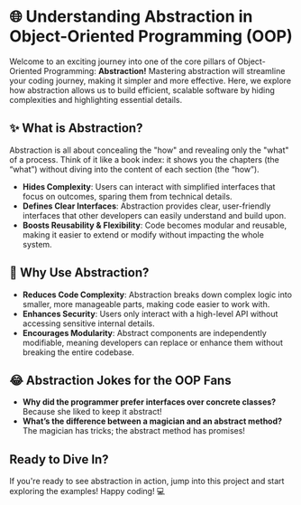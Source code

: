 # 🌐 Understanding Abstraction in Object-Oriented Programming (OOP)

Welcome to an exciting journey into one of the core pillars of Object-Oriented Programming: **Abstraction!** Mastering abstraction will streamline your coding journey, making it simpler and more effective. Here, we explore how abstraction allows us to build efficient, scalable software by hiding complexities and highlighting essential details.

## ✨ What is Abstraction?

Abstraction is all about concealing the "how" and revealing only the "what" of a process. Think of it like a book index: it shows you the chapters (the “what”) without diving into the content of each section (the “how”).

- **Hides Complexity**: Users can interact with simplified interfaces that focus on outcomes, sparing them from technical details.
- **Defines Clear Interfaces**: Abstraction provides clear, user-friendly interfaces that other developers can easily understand and build upon.
- **Boosts Reusability & Flexibility**: Code becomes modular and reusable, making it easier to extend or modify without impacting the whole system.

## 🧠 Why Use Abstraction?

- **Reduces Code Complexity**: Abstraction breaks down complex logic into smaller, more manageable parts, making code easier to work with.
- **Enhances Security**: Users only interact with a high-level API without accessing sensitive internal details.
- **Encourages Modularity**: Abstract components are independently modifiable, meaning developers can replace or enhance them without breaking the entire codebase.

## 😂 Abstraction Jokes for the OOP Fans

- **Why did the programmer prefer interfaces over concrete classes?** Because she liked to keep it abstract!
- **What’s the difference between a magician and an abstract method?** The magician has tricks; the abstract method has promises!

## Ready to Dive In?

If you're ready to see abstraction in action, jump into this project and start exploring the examples! Happy coding! 💻
